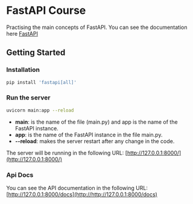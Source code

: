 # FastAPI Course

Practising the main concepts of FastAPI. You can see the documentation here [FastAPI](https://fastapi.tiangolo.com/tutorial/first-steps/)

## Getting Started

### Installation

```bash
pip install 'fastapi[all]'
```

### Run the server

```bash
uvicorn main:app --reload
```

+ **main**: is the name of the file (main.py) and app is the name of the FastAPI instance.
+ **app**: is the name of the FastAPI instance in the file main.py.
+ **--reload**: makes the server restart after any change in the code.

The server will be running in the following URL: [http://127.0.0.1:8000/](http://127.0.0.1:8000/)

### Api Docs

You can see the API documentation in the following URL: [http://127.0.0.1:8000/docs](http://http://127.0.0.1:8000/docs)




